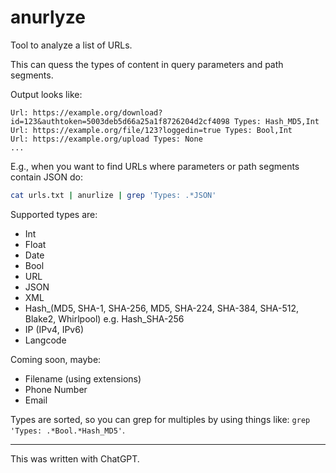 # anurlyze

Tool to analyze a list of URLs.

This can quess the types of content in query parameters and path segments.

Output looks like:
```
Url: https://example.org/download?id=123&authtoken=5003deb5d66a25a1f8726204d2cf4098 Types: Hash_MD5,Int
Url: https://example.org/file/123?loggedin=true Types: Bool,Int
Url: https://example.org/upload Types: None
...
```

E.g., when you want to find URLs where parameters or path segments contain JSON do:
```sh
cat urls.txt | anurlize | grep 'Types: .*JSON'
```

Supported types are:
- Int
- Float
- Date
- Bool
- URL
- JSON
- XML
- Hash_(MD5, SHA-1, SHA-256, MD5, SHA-224, SHA-384, SHA-512, Blake2, Whirlpool) e.g. Hash_SHA-256
- IP (IPv4, IPv6)
- Langcode

Coming soon, maybe:
- Filename (using extensions)
- Phone Number
- Email

Types are sorted, so you can grep for multiples by using things like: `grep 'Types: .*Bool.*Hash_MD5'`.

---

This was written with ChatGPT.
